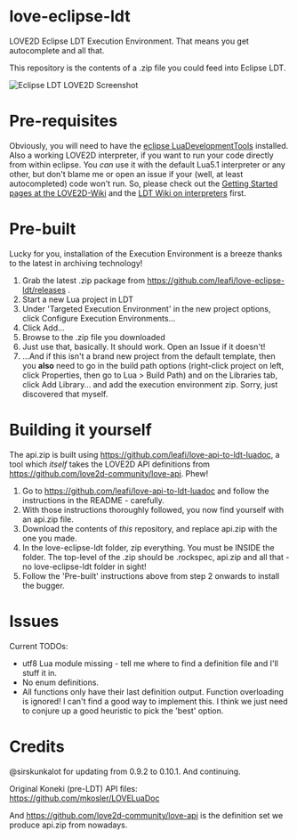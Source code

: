 # love-eclipse-ldt

LOVE2D Eclipse LDT Execution Environment. That means you get autocomplete and all that.

This repository is the contents of a .zip file you could feed into Eclipse LDT.

![Eclipse LDT LOVE2D Screenshot](http://i.imgur.com/x8shhcc.png)

# Pre-requisites

Obviously, you will need to have the [eclipse LuaDevelopmentTools](https://eclipse.org/ldt) installed. Also a working LOVE2D interpreter, if you want to run your code directly from within eclipse. You *can* use it with the default Lua5.1 interpreter or any other, but don't blame me or open an issue if your (well, at least autocompleted) code won't run. So, please check out the [Getting Started pages at the LOVE2D-Wiki](https://love2d.org/wiki/Getting_Started) and the [LDT Wiki on interpreters](https://wiki.eclipse.org/LDT/User_Area/User_Guide#Managing_Interpreters) first.

# Pre-built

Lucky for you, installation of the Execution Environment is a breeze thanks to the latest in archiving technology!

1. Grab the latest .zip package from https://github.com/leafi/love-eclipse-ldt/releases .
2. Start a new Lua project in LDT
3. Under 'Targeted Execution Environment' in the new project options, click Configure Execution Environments...
4. Click Add...
5. Browse to the .zip file you downloaded
6. Just use that, basically. It should work. Open an Issue if it doesn't!
7. ...And if this isn't a brand new project from the default template, then you **also** need to go in the build path options (right-click project on left, click Properties, then go to Lua > Build Path) and on the Libraries tab, click Add Library... and add the execution environment zip. Sorry, just discovered that myself.

# Building it yourself

The api.zip is built using https://github.com/leafi/love-api-to-ldt-luadoc, a tool which *itself* takes the LOVE2D API definitions from https://github.com/love2d-community/love-api. Phew!

1. Go to https://github.com/leafi/love-api-to-ldt-luadoc and follow the instructions in the README - carefully.
2. With those instructions thoroughly followed, you now find yourself with an api.zip file.
3. Download the contents of *this* repository, and replace api.zip with the one you made.
4. In the love-eclipse-ldt folder, zip everything. You must be INSIDE the folder. The top-level of the .zip should be .rockspec, api.zip and all that - no love-eclipse-ldt folder in sight!
5. Follow the 'Pre-built' instructions above from step 2 onwards to install the bugger.

# Issues

Current TODOs:

* utf8 Lua module missing - tell me where to find a definition file and I'll stuff it in.
* No enum definitions.
* All functions only have their last definition output. Function overloading is ignored! I can't find a good way to implement this. I think we just need to conjure up a good heuristic to pick the 'best' option.

# Credits

@sirskunkalot for updating from 0.9.2 to 0.10.1. And continuing.

Original Koneki (pre-LDT) API files: https://github.com/mkosler/LOVELuaDoc

And https://github.com/love2d-community/love-api is the definition set we produce api.zip from nowadays.
